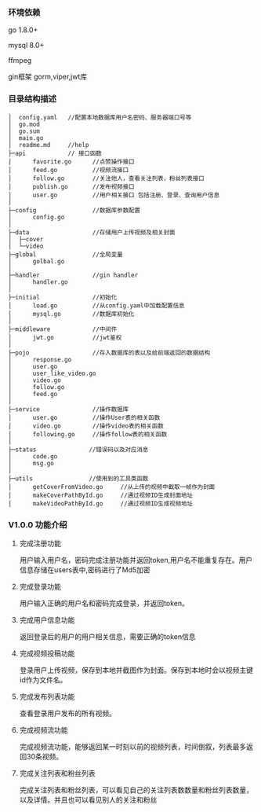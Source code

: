 ### 环境依赖

go 1.8.0+ 

mysql 8.0+

ffmpeg

gin框架 gorm,viper,jwt库

### 目录结构描述

```
│  config.yaml   //配置本地数据库用户名密码、服务器端口号等
│  go.mod       
│  go.sum   
│  main.go          
│  readme.md     //help   
├─api            // 接口函数
│      favorite.go      //点赞操作接口
│      feed.go          //视频流接口
│      follow.go        //关注他人，查看关注列表，粉丝列表接口
│      publish.go       //发布视频接口
│      user.go          //用户相关接口 包括注册、登录、查询用户信息
│
├─config                //数据库参数配置
│      config.go        
│
├─data                  //存储用户上传视频及相关封面
│  ├─cover
│  └─video
├─global                //全局变量
│      golbal.go
│
├─handler               //gin handler
│      handler.go
│
├─initial               //初始化
│      load.go          //从config.yaml中加载配置信息
│      mysql.go         //数据库初始化
│
├─middleware            //中间件
│      jwt.go           //jwt鉴权
│
├─pojo                  //存入数据库的表以及给前端返回的数据结构
│      response.go
│      user.go
│      user_like_video.go
│      video.go
│      follow.go
│      feed.go
│
├─service               //操作数据库
│      user.go          //操作User表的相关函数
│      video.go         //操作video表的相关函数
│      following.go     //操作follow表的相关函数
│
├─status               //错误码以及对应消息
│      code.go
│      msg.go
│
├─utils                //使用到的工具类函数         
│      getCoverFromVideo.go     //从上传的视频中截取一帧作为封面
│      makeCoverPathById.go     //通过视频ID生成封面地址
│      makeVideoPathById.go     //通过视频ID生成视频地址
```

### V1.0.0 功能介绍

1. 完成注册功能
   
    用户输入用户名，密码完成注册功能并返回token,用户名不能重复存在。用户信息存储在users表中,密码进行了Md5加密
    
2. 完成登录功能
   
    用户输入正确的用户名和密码完成登录，并返回token。
    
3. 完成用户信息功能

    返回登录后的用户的用户相关信息，需要正确的token信息
    
4. 完成视频投稿功能
   
    登录用户上传视频，保存到本地并截图作为封面。保存到本地时会以视频主键id作为文件名。
    
5. 完成发布列表功能

    查看登录用户发布的所有视频。
    
6. 完成视频流功能

    完成视频流功能，能够返回某一时刻以前的视频列表，时间倒叙，列表最多返回30条视频。
    
7. 完成关注列表和粉丝列表

    完成关注列表和粉丝列表，可以看见自己的关注列表数数量和粉丝列表数量，以及详情。并且也可以看见别人的关注和粉丝